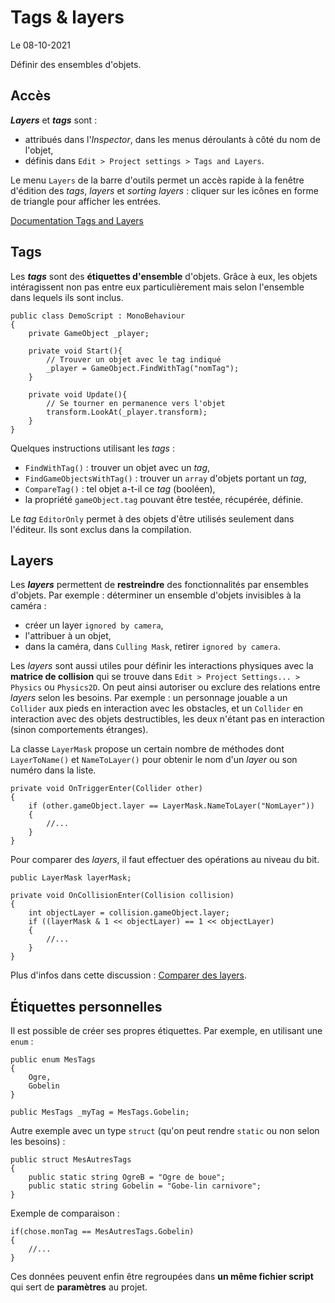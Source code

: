 # Tags & layers

Le 08-10-2021

Définir des ensembles d'objets.

## Accès

***Layers*** et ***tags*** sont :
- attribués dans l'*Inspector*, dans les menus déroulants à côté du nom de l'objet,
- définis dans `Edit > Project settings > Tags and Layers`.

Le menu `Layers` de la barre d'outils permet un accès rapide à la fenêtre d'édition des *tags*, *layers* et *sorting layers* : cliquer sur les icônes en forme de triangle pour afficher les entrées.

[Documentation Tags and Layers](https://docs.unity3d.com/Manual/class-TagManager.html "Documentation Tags and Layers")

## Tags

Les ***tags*** sont des **étiquettes d'ensemble** d'objets. Grâce à eux, les objets intéragissent non pas entre eux particulièrement mais selon l'ensemble dans lequels ils sont inclus.

```
public class DemoScript : MonoBehaviour
{
	private GameObject _player;
	
	private void Start(){
		// Trouver un objet avec le tag indiqué
		_player = GameObject.FindWithTag("nomTag");
	}

	private void Update(){
		// Se tourner en permanence vers l'objet
		transform.LookAt(_player.transform);
	}
}
```

Quelques instructions utilisant les *tags* : 
- `FindWithTag()` : trouver un objet avec un *tag*,
- `FindGameObjectsWithTag()` : trouver un `array` d'objets portant un *tag*,
- `CompareTag()` : tel objet a-t-il ce *tag* (booléen),
- la propriété `gameObject.tag` pouvant être testée, récupérée, définie.

Le *tag* `EditorOnly` permet à des objets d'être utilisés seulement dans l'éditeur. Ils sont exclus dans la compilation.

## Layers

Les ***layers*** permettent de **restreindre** des fonctionnalités par ensembles d'objets. Par exemple : déterminer un ensemble d'objets invisibles à la caméra : 
- créer un layer `ignored by camera`,
- l'attribuer à un objet,
- dans la caméra, dans `Culling Mask`, retirer `ignored by camera`.

Les *layers* sont aussi utiles pour définir les interactions physiques avec la **matrice de collision** qui se trouve dans `Edit > Project Settings... > Physics` ou `Physics2D`. On peut ainsi autoriser ou exclure des relations entre *layers* selon les besoins. Par exemple : un personnage jouable a un `Collider` aux pieds en interaction avec les obstacles, et un `Collider` en interaction avec des objets destructibles, les deux n'étant pas en interaction (sinon comportements étranges).

La classe `LayerMask` propose un certain nombre de méthodes dont `LayerToName()` et `NameToLayer()` pour obtenir le nom d'un *layer* ou son numéro dans la liste.
```
private void OnTriggerEnter(Collider other)
{
	if (other.gameObject.layer == LayerMask.NameToLayer("NomLayer"))
	{
		//...
	}
}
```

Pour comparer des *layers*, il faut effectuer des opérations au niveau du bit.
```
public LayerMask layerMask;
 
private void OnCollisionEnter(Collision collision)
{
	int objectLayer = collision.gameObject.layer;
	if ((layerMask & 1 << objectLayer) == 1 << objectLayer)
	{
		//...
	}
}
```

Plus d'infos dans cette discussion : [Comparer des layers](https://answers.unity.com/questions/422472/how-can-i-compare-colliders-layer-to-my-layermask.html "Comparer des layers").

## Étiquettes personnelles

Il est possible de créer ses propres étiquettes. Par exemple, en utilisant une `enum` : 
```
public enum MesTags
{
	Ogre,
	Gobelin
}
```
```
public MesTags _myTag = MesTags.Gobelin;
```

Autre exemple avec un type `struct` (qu'on peut rendre `static` ou non selon les besoins)  :
```
public struct MesAutresTags
{
	public static string OgreB = "Ogre de boue";
	public static string Gobelin = "Gobe-lin carnivore";
}
```

Exemple de comparaison :
```
if(chose.monTag == MesAutresTags.Gobelin)
{ 
	//... 
}
```

Ces données peuvent enfin être regroupées dans **un même fichier script** qui sert de **paramètres** au projet.